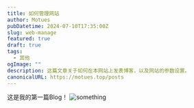 ```yaml
---
title: 如何管理网站
author: Motues
pubDatetime: 2024-07-10T17:35:00Z
slug: web-manage
featured: true
draft: true
tags:
  - 其他
ogImage: ""
description: 这篇文章关于如何在本网站上发表博客，以及网站的参数设置。
canonicalURL: https://motues.top/posts
---
```


这是我的第一篇Blog！
![something](/image/my-first-post/01.jpg)
